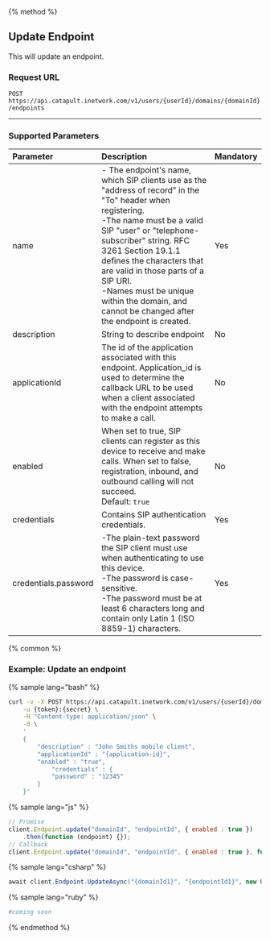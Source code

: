 {% method %}

## Update Endpoint

This will update an endpoint.

### Request URL

<code class="post">POST</code> `https://api.catapult.inetwork.com/v1/users/{userId}/domains/{domainId}/endpoints`

---

### Supported Parameters

| Parameter            | Description                                                                                                                                                                                                                                                                                                                                                                            | Mandatory |
|:---------------------|:---------------------------------------------------------------------------------------------------------------------------------------------------------------------------------------------------------------------------------------------------------------------------------------------------------------------------------------------------------------------------------------|:----------|
| name                 | - The endpoint's name, which SIP clients use as the "address of record" in the "To" header when registering. <br> -The name must be a valid SIP "user" or "telephone-subscriber" string. RFC 3261 Section 19.1.1 defines the characters that are valid in those parts of a SIP URI. <br> -Names must be unique within the domain, and cannot be changed after the endpoint is created. | Yes       |
| description          | String to describe endpoint                                                                                                                                                                                                                                                                                                                                                            | No        |
| applicationId        | The id of the application associated with this endpoint. Application_id is used to determine the callback URL to be used when a client associated with the endpoint attempts to make a call.                                                                                                                                                                                           | No        |
| enabled              | When set to true, SIP clients can register as this device to receive and make calls. When set to false, registration, inbound, and outbound calling will not succeed. <br> Default: `true`                                                                                                                                                                                             | No        |
| credentials          | Contains SIP authentication credentials.                                                                                                                                                                                                                                                                                                                                               | Yes       |
| credentials.password | -The plain-text password the SIP client must use when authenticating to use this device. <br> -The password is case-sensitive. <br> -The password must be at least 6 characters long and contain only Latin 1 (ISO 8859-1) characters.                                                                                                                                                 | Yes       |

{% common %}

### Example: Update an endpoint

{% sample lang="bash" %}

```bash
curl -v -X POST https://api.catapult.inetwork.com/v1/users/{userId}/domains/{domain-id}/endpoints/{endpoint-id} \
	-u {token}:{secret} \
	-H "Content-type: application/json" \
	-d \
	'
	{
		"description" : "John Smiths mobile client",
		"applicationId" : "{application-id}",
		"enabled" : "true",
			"credentials" : {
			"password" : "12345"
		}
	}'
```

{% sample lang="js" %}

```js
// Promise
client.Endpoint.update("domainId", "endpointId", { enabled : true })
	.then(function (endpoint) {});
// Callback
client.Endpoint.update("domainId", "endpointId", { enabled : true }, function (err, endpoint) {});
```

{% sample lang="csharp" %}

```csharp
await client.Endpoint.UpdateAsync("{domainId1}", "{endpointId1}", new UpdateEndpointData {Enabled = true});
```

{% sample lang="ruby" %}

```ruby
#coming soon
```
{% endmethod %}
